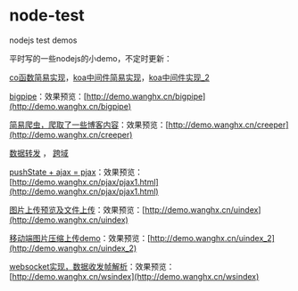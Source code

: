 # node-test
nodejs test demos

平时写的一些nodejs的小demo，不定时更新：

[co函数简易实现](https://github.com/whxaxes/node-test/blob/master/other/myco.js)，[koa中间件简易实现](https://github.com/whxaxes/node-test/blob/master/other/mykoa.js)，[koa中间件实现_2](https://github.com/whxaxes/node-test/blob/master/other/mykoa_2.js)

[bigpipe](https://github.com/whxaxes/node-test/tree/master/server/bigpipe)：效果预览：[http://demo.wanghx.cn/bigpipe](http://demo.wanghx.cn/bigpipe)

[简易爬虫，爬取了一些博客内容](https://github.com/whxaxes/node-test/tree/master/server/creeper)：效果预览：[http://demo.wanghx.cn/creeper](http://demo.wanghx.cn/creeper)

[数据转发](https://github.com/whxaxes/node-test/tree/master/server/transdata) ， [跨域](https://github.com/whxaxes/node-test/tree/master/server/crossorigin)

[pushState + ajax = pjax](https://github.com/whxaxes/node-test/tree/master/server/pjax)：效果预览：[http://demo.wanghx.cn/pjax/pjax1.html](http://demo.wanghx.cn/pjax/pjax1.html)

[图片上传预览及文件上传](https://github.com/whxaxes/node-test/tree/master/server/upload)：效果预览：[http://demo.wanghx.cn/uindex](http://demo.wanghx.cn/uindex)

[移动端图片压缩上传demo](https://github.com/whxaxes/node-test/tree/master/server/upload/index_2.html)：效果预览：[http://demo.wanghx.cn/uindex_2](http://demo.wanghx.cn/uindex_2)

[websocket实现，数据收发帧解析](https://github.com/whxaxes/node-test/tree/master/server/websocket)：效果预览：[http://demo.wanghx.cn/wsindex](http://demo.wanghx.cn/wsindex)
